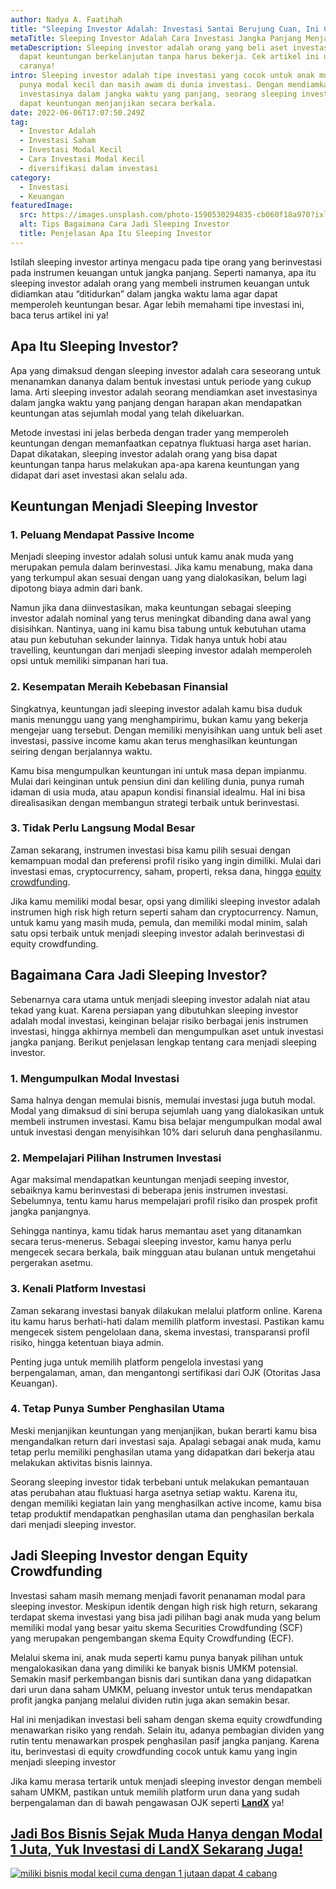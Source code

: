 ```yaml
---
author: Nadya A. Faatihah
title: "Sleeping Investor Adalah: Investasi Santai Berujung Cuan, Ini Caranya!"
metaTitle: Sleeping Investor Adalah Cara Investasi Jangka Panjang Menjanjikan
metaDescription: Sleeping investor adalah orang yang beli aset investasi untuk
  dapat keuntungan berkelanjutan tanpa harus bekerja. Cek artikel ini untuk tahu
  caranya!
intro: Sleeping investor adalah tipe investasi yang cocok untuk anak muda yang
  punya modal kecil dan masih awam di dunia investasi. Dengan mendiamkan aset
  investasinya dalam jangka waktu yang panjang, seorang sleeping investor bisa
  dapat keuntungan menjanjikan secara berkala.
date: 2022-06-06T17:07:50.249Z
tag:
  - Investor Adalah
  - Investasi Saham
  - Investasi Modal Kecil
  - Cara Investasi Modal Kecil
  - diversifikasi dalam investasi
category:
  - Investasi
  - Keuangan
featuredImage:
  src: https://images.unsplash.com/photo-1590530294835-cb060f18a970?ixlib=rb-1.2.1&ixid=MnwxMjA3fDB8MHxwaG90by1wYWdlfHx8fGVufDB8fHx8&auto=format&fit=crop&w=870&q=80
  alt: Tips Bagaimana Cara Jadi Sleeping Investor
  title: Penjelasan Apa Itu Sleeping Investor
---
```

<!--StartFragment-->

Istilah sleeping investor artinya mengacu pada tipe orang yang berinvestasi pada instrumen keuangan untuk jangka panjang. Seperti namanya, apa itu sleeping investor adalah orang yang membeli instrumen keuangan untuk didiamkan atau “ditidurkan” dalam jangka waktu lama agar dapat memperoleh keuntungan besar. Agar lebih memahami tipe investasi ini, baca terus artikel ini ya!

## Apa Itu Sleeping Investor?

Apa yang dimaksud dengan sleeping investor adalah cara seseorang untuk menanamkan dananya dalam bentuk investasi untuk periode yang cukup lama. Arti sleeping investor adalah seorang mendiamkan aset investasinya dalam jangka waktu yang panjang dengan harapan akan mendapatkan keuntungan atas sejumlah modal yang telah dikeluarkan.

Metode investasi ini jelas berbeda dengan trader yang memperoleh keuntungan dengan memanfaatkan cepatnya fluktuasi harga aset harian. Dapat dikatakan, sleeping investor adalah orang yang bisa dapat keuntungan tanpa harus melakukan apa-apa karena keuntungan yang didapat dari aset investasi akan selalu ada.

## Keuntungan Menjadi Sleeping Investor

### 1. Peluang Mendapat Passive Income 

Menjadi sleeping investor adalah solusi untuk kamu anak muda yang merupakan pemula dalam berinvestasi. Jika kamu menabung, maka dana yang terkumpul akan sesuai dengan uang yang dialokasikan, belum lagi dipotong biaya admin dari bank. 

Namun jika dana diinvestasikan, maka keuntungan sebagai sleeping investor adalah nominal yang terus meningkat dibanding dana awal yang disisihkan. Nantinya, uang ini kamu bisa tabung untuk kebutuhan utama atau pun kebutuhan sekunder lainnya. Tidak hanya untuk hobi atau travelling, keuntungan dari menjadi sleeping investor adalah memperoleh opsi untuk memiliki simpanan hari tua.

### 2. Kesempatan Meraih Kebebasan Finansial

Singkatnya, keuntungan jadi sleeping investor adalah kamu bisa duduk manis menunggu uang yang menghampirimu, bukan kamu yang bekerja mengejar uang tersebut. Dengan memiliki menyisihkan uang untuk beli aset investasi, passive income kamu akan terus menghasilkan keuntungan seiring dengan berjalannya waktu.

Kamu bisa mengumpulkan keuntungan ini untuk masa depan impianmu. Mulai dari keinginan untuk pensiun dini dan keliling dunia, punya rumah idaman di usia muda, atau apapun kondisi finansial idealmu. Hal ini bisa direalisasikan dengan membangun strategi terbaik untuk berinvestasi.

### 3. Tidak Perlu Langsung Modal Besar

Zaman sekarang, instrumen investasi bisa kamu pilih sesuai dengan kemampuan modal dan preferensi profil risiko yang ingin dimiliki. Mulai dari investasi emas, cryptocurrency, saham, properti, reksa dana, hingga [equity crowdfunding](https://landx.id/).

Jika kamu memiliki modal besar, opsi yang dimiliki sleeping investor adalah instrumen high risk high return seperti saham dan cryptocurrency. Namun, untuk kamu yang masih muda, pemula, dan memiliki modal minim, salah satu opsi terbaik untuk menjadi sleeping investor adalah berinvestasi di equity crowdfunding.

## Bagaimana Cara Jadi Sleeping Investor?

Sebenarnya cara utama untuk menjadi sleeping investor adalah niat atau tekad yang kuat. Karena persiapan yang dibutuhkan sleeping investor adalah modal investasi, keinginan belajar risiko berbagai jenis instrumen investasi, hingga akhirnya membeli dan mengumpulkan aset untuk investasi jangka panjang. Berikut penjelasan lengkap tentang cara menjadi sleeping investor.

### 1. Mengumpulkan Modal Investasi

Sama halnya dengan memulai bisnis, memulai investasi juga butuh modal. Modal yang dimaksud di sini berupa sejumlah uang yang dialokasikan untuk membeli instrumen investasi. Kamu bisa belajar mengumpulkan modal awal untuk investasi dengan menyisihkan 10% dari seluruh dana penghasilanmu. 

### 2. Mempelajari Pilihan Instrumen Investasi

Agar maksimal mendapatkan keuntungan menjadi seeping investor, sebaiknya kamu berinvestasi di beberapa jenis instrumen investasi. Sebelumnya, tentu kamu harus mempelajari profil risiko dan prospek profit jangka panjangnya. 

Sehingga nantinya, kamu tidak harus memantau aset yang ditanamkan secara terus-menerus. Sebagai sleeping investor, kamu hanya perlu mengecek secara berkala, baik mingguan atau bulanan untuk mengetahui pergerakan asetmu.

### 3. Kenali Platform Investasi

Zaman sekarang investasi banyak dilakukan melalui platform online. Karena itu kamu harus berhati-hati dalam memilih platform investasi. Pastikan kamu mengecek sistem pengelolaan dana, skema investasi, transparansi profil risiko, hingga ketentuan biaya admin. 

Penting juga untuk memilih platform pengelola investasi yang berpengalaman, aman, dan mengantongi sertifikasi dari OJK (Otoritas Jasa Keuangan). 

### 4. Tetap Punya Sumber Penghasilan Utama

Meski menjanjikan keuntungan yang menjanjikan, bukan berarti kamu bisa mengandalkan return dari investasi saja. Apalagi sebagai anak muda, kamu tetap perlu memiliki penghasilan utama yang didapatkan dari bekerja atau melakukan aktivitas bisnis lainnya. 

Seorang sleeping investor tidak terbebani untuk melakukan pemantauan atas perubahan atau fluktuasi harga asetnya setiap waktu. Karena itu, dengan memiliki kegiatan lain yang menghasilkan active income, kamu bisa tetap produktif mendapatkan penghasilan utama dan penghasilan berkala dari menjadi sleeping investor.

## Jadi Sleeping Investor dengan Equity Crowdfunding

Investasi saham masih memang menjadi favorit penanaman modal para sleeping investor. Meskipun identik dengan high risk high return, sekarang terdapat skema investasi yang bisa jadi pilihan bagi anak muda yang belum memiliki modal yang besar yaitu skema Securities Crowdfunding (SCF) yang merupakan pengembangan skema Equity Crowdfunding (ECF).

Melalui skema ini, anak muda seperti kamu punya banyak pilihan untuk mengalokasikan dana yang dimiliki ke banyak bisnis UMKM potensial. Semakin masif perkembangan bisnis dari suntikan dana yang didapatkan dari urun dana saham UMKM, peluang investor untuk terus mendapatkan profit jangka panjang melalui dividen rutin juga akan semakin besar. 

Hal ini menjadikan investasi beli saham dengan skema equity crowdfunding menawarkan risiko yang rendah. Selain itu, adanya pembagian dividen yang rutin tentu menawarkan prospek penghasilan pasif jangka panjang. Karena itu, berinvestasi di equity crowdfunding cocok untuk kamu yang ingin menjadi sleeping investor

Jika kamu merasa tertarik untuk menjadi sleeping investor dengan membeli saham UMKM, pastikan untuk memilih platform urun dana yang sudah berpengalaman dan di bawah pengawasan OJK seperti **[LandX](https://landx.id/)** ya!

## [Jadi Bos Bisnis Sejak Muda Hanya dengan Modal 1 Juta, Yuk Investasi di LandX Sekarang Juga!](https://landx.id/project/?utm_source=Blog&utm_medium=organic+keyword&utm_campaign=blog&utm_id=Blog)

<!--StartFragment-->

[![miliki bisnis modal kecil cuma dengan 1 jutaan dapat 4 cabang ](https://accountgram-production.sfo2.cdn.digitaloceanspaces.com/landx_ghost/2021/11/jadi-owner-bisnis-hanya-1-jutaan-dengan-cuan-yang-sangat-menjanjikan.png)](https://landx.id/project/?utm_source=Blog&utm_medium=organic+keyword&utm_campaign=blog&utm_id=Blog)

<!--EndFragment-->